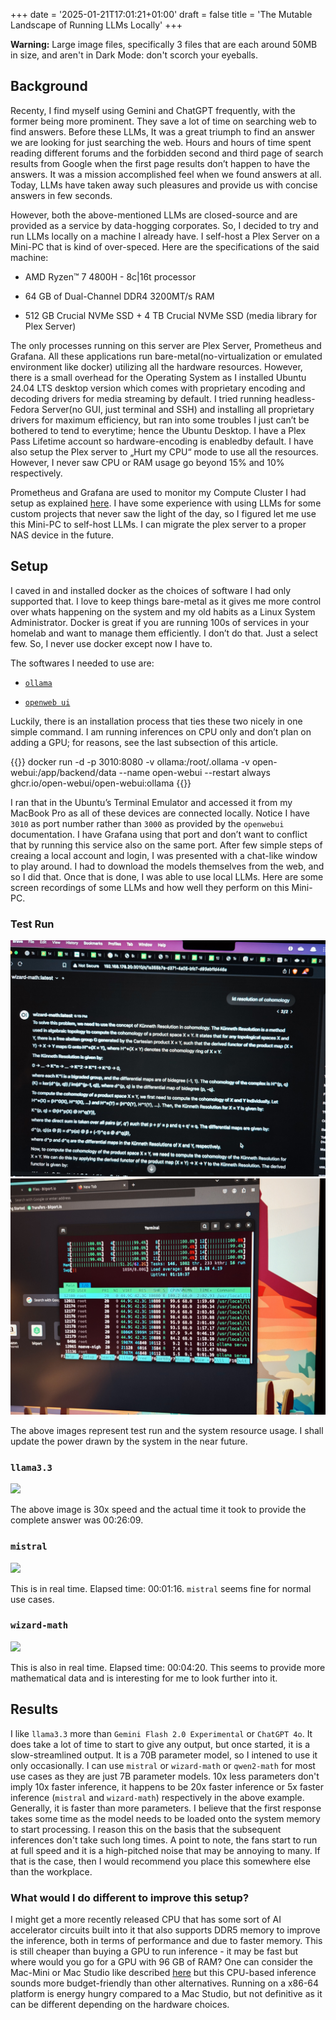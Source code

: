 +++
date = '2025-01-21T17:01:21+01:00'
draft = false
title = 'The Mutable Landscape of Running LLMs Locally'
+++

**Warning:** Large image files, specifically 3 files that are each around 50MB in size, and aren't in Dark Mode: don't scorch your eyeballs.

## Background

Recenty, I find myself using Gemini and ChatGPT frequently, with the former being more prominent. They save a lot of time on searching web to find answers. Before these LLMs, It was a great triumph to find an answer we are looking for just searching the web. Hours and hours of time spent reading different forums and the forbidden second and third page of search results from Google when the first page results don’t happen to have the answers. It was a mission accomplished feel when we found answers at all. Today, LLMs have taken away such pleasures and provide us with concise answers in few seconds.

However, both the above-mentioned LLMs are closed-source and are provided as a service by data-hogging corporates. So, I decided to try and run LLMs locally on a machine I already have. I self-host a Plex Server on a Mini-PC that is kind of over-speced. Here are the specifications of the said machine:

- AMD Ryzen™ 7 4800H - 8c|16t processor

- 64 GB of Dual-Channel DDR4 3200MT/s RAM

- 512 GB Crucial NVMe SSD + 4 TB Crucial NVMe SSD (media library for Plex Server)

The only processes running on this server are Plex Server, Prometheus and Grafana. All these applications run bare-metal(no-virtualization or emulated environment like docker) utilizing all the hardware resources. However, there is a small overhead for the Operating System as I installed Ubuntu 24.04 LTS desktop version which comes with proprietary encoding and decoding drivers for media streaming by default. I tried running headless-Fedora Server(no GUI, just terminal and SSH) and installing all proprietary drivers for maximum efficiency, but ran into some troubles I just can’t be bothered to tend to everytime; hence the Ubuntu Desktop. I have a Plex Pass Lifetime account so hardware-encoding is enabledby default. I have also setup the Plex server to „Hurt my CPU“ mode to use all the resources. However, I never saw CPU or RAM usage go beyond 15% and 10% respectively.

Prometheus and Grafana are used to monitor my Compute Cluster I had setup as explained [here](https://ashwinbalaji.xyz/series/hpc-compute-cluster-at-home/). I have some experience with using LLMs for some custom projects that never saw the light of the day, so I figured let me use this Mini-PC to self-host LLMs. I can migrate the plex server to a proper NAS device in the future.

## Setup

I caved in and installed docker as the choices of software I had only supported that. I love to keep things bare-metal as it gives me more control over whats happening on the system and my old habits as a Linux System Administrator. Docker is great if you are running 100s of services in your homelab and want to manage them efficiently. I don’t do that. Just a select few. So, I never use docker except now I have to.

The softwares I needed to use are:

- [`ollama`](https://ollama.com/)

- [`openweb ui`](https://github.com/open-webui/open-webui)

Luckily, there is an installation process that ties these two nicely in one simple command. I am running inferences on CPU only and don’t plan on adding a GPU; for reasons, see the last subsection of this article. 

{{<highlight text>}}
docker run -d -p 3010:8080 -v ollama:/root/.ollama -v open-webui:/app/backend/data --name open-webui --restart always ghcr.io/open-webui/open-webui:ollama
{{</highlight>}}

I ran that in the Ubuntu’s Terminal Emulator and accessed it from my MacBook Pro as all of these devices are connected locally. Notice I have ``3010`` as port number rather than ``3000`` as provided by the ``openwebui`` documentation. I have Grafana using that port and don’t want to conflict that by running this service also on the same port. After few simple steps of creaing a local account and login, I was presented with a chat-like window to play around. I had to download the models themselves from the web, and so I did that. Once that is done, I was able to use local LLMs. Here are some screen recordings of some LLMs and how well they perform on this Mini-PC.

### Test Run

![](https://github.com/abalajiksh/gifabxyz/raw/main/20250120_182258.JPG)
![](https://github.com/abalajiksh/gifabxyz/raw/main/20250120_182251.JPG)

The above images represent test run and the system resource usage. I shall update the power drawn by the system in the near future.

### `llama3.3`

![](https://github.com/abalajiksh/gifabxyz/raw/main/llama33.gif)

The above image is 30x speed and the actual time it took to provide the complete answer was 00:26:09.

### `mistral`

![](https://github.com/abalajiksh/gifabxyz/raw/main/Screen-Recording-2025-01-21-at-16.29.56.gif)

This is in real time. Elapsed time: 00:01:16. `mistral` seems fine for normal use cases.

### `wizard-math`

![](https://github.com/abalajiksh/gifabxyz/raw/main/Screen-Recording-2025-01-21-at-16.31.33.gif)

This is also in real time. Elapsed time: 00:04:20. This seems to provide more mathematical data and is interesting for me to look further into it.

## Results

I like `llama3.3` more than `Gemini Flash 2.0 Experimental` or `ChatGPT 4o`. It does take a lot of time to start to give any output, but once started, it is a slow-streamlined output. It is a 70B parameter model, so I intened to use it only occasionally. I can use `mistral` or `wizard-math` or `qwen2-math` for most use cases as they are just 7B parameter models. 10x less parameters don't imply 10x faster inference, it happens to be 20x faster inference or 5x faster inference (`mistral` and `wizard-math`) respectively in the above example. Generally, it is faster than more parameters. I believe that the first response takes some time as the model needs to be loaded onto the system memory to start processing. I reason this on the basis that the subsequent inferences don't take such long times. A point to note, the fans start to run at full speed and it is a high-pitched noise that may be annoying to many. If that is the case, then I would recommend you place this somewhere else than the workplace.

### What would I do different to improve this setup?

I might get a more recently released CPU that has some sort of AI accelerator circuits built into it that also supports DDR5 memory to improve the inference, both in terms of performance and due to faster memory. This is still cheaper than buying a GPU to run inference - it may be fast but where would you go for a GPU with 96 GB of RAM? One can consider the Mac-Mini or Mac Studio like described [here](https://ashwinbalaji.xyz/posts/why-mac-studio-is-the-cheapest-hardware/) but this CPU-based inference sounds more budget-friendly than other alternatives. Running on a x86-64 platform is energy hungry compared to a Mac Studio, but not definitive as it can be different depending on the hardware choices.


